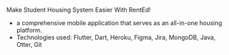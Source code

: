  
 
Make Student Housing System Easier With RentEd!
- a comprehensive mobile application that serves as an all-in-one housing platform.
- Technologies used: Flutter, Dart, Heroku, Figma, Jira, MongoDB, Java, Otter, Git
